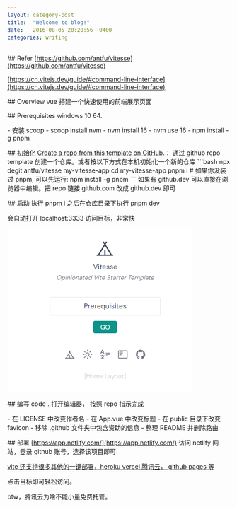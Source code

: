 ```yaml
--- 
layout: category-post
title:  "Welcome to blog!"
date:   2016-08-05 20:20:56 -0400
categories: writing
---
```


\## Refer
[https://github.com/antfu/vitesse](https://github.com/antfu/vitesse)

[https://cn.vitejs.dev/guide/#command-line-interface](https://cn.vitejs.dev/guide/#command-line-interface)

\## Overview
vue 搭建一个快速使用的前端展示页面

\## Prerequisites
windows 10 64.

\- 安装 scoop
\- scoop install nvm
\- nvm install 16
\- nvm use 16
\- npm install -g pnpm

\## 初始化
[Create a repo from this template on GitHub](https://github.com/antfu/vitesse/generate).： 通过 github repo template 创建一个仓库。或者按以下方式在本机初始化一个新的仓库
\`\`\`bash
npx degit antfu/vitesse my-vitesse-app
cd my-vitesse-app
pnpm i # 如果你没装过 pnpm, 可以先运行: npm install -g pnpm
\`\`\`
如果有 github.dev 可以直接在浏览器中编辑。把 repo 链接 github.com 改成 github.dev 即可

\## 启动
执行 pnpm i 之后在仓库目录下执行 pnpm dev

会自动打开 localhost:3333 访问目标，非常快

![image.png](assert/1645943573929-b3454ec4-a7b3-4ce1-9cab-962b3096b4c6.png)

\## 编写
code . 打开编辑器， 按照 repo 指示完成

\- 在 LICENSE 中改变作者名
\- 在 App.vue 中改变标题
\- 在 public 目录下改变favicon
\- 移除 .github 文件夹中包含资助的信息
\- 整理 README 并删除路由

\## 部署
[https://app.netlify.com/](https://app.netlify.com/) 访问 netlify 网站，登录 github 账号，选择该项目即可

[vite 还支持很多其他的一键部署，heroku vercel 腾讯云， github pages 等](assert/1645943558338-c9238934-de25-48a5-939a-66f8b4d2b28b.png)

点击目标即可轻松访问。

btw，腾讯云为啥不能小量免费托管。